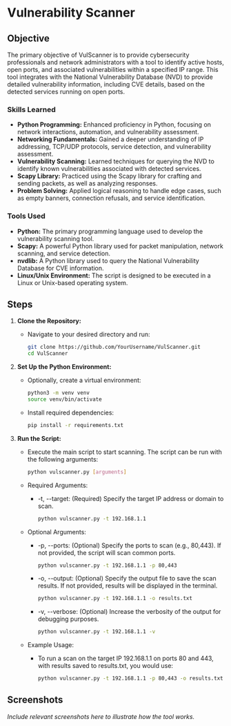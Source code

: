 # Vulnerability Scanner

## Objective

The primary objective of VulScanner is to provide cybersecurity professionals and network administrators with a tool to identify active hosts, open ports, and associated vulnerabilities within a specified IP range. This tool integrates with the National Vulnerability Database (NVD) to provide detailed vulnerability information, including CVE details, based on the detected services running on open ports.

### Skills Learned

- **Python Programming:** Enhanced proficiency in Python, focusing on network interactions, automation, and vulnerability assessment.
- **Networking Fundamentals:** Gained a deeper understanding of IP addressing, TCP/UDP protocols, service detection, and vulnerability assessment.
- **Vulnerability Scanning:** Learned techniques for querying the NVD to identify known vulnerabilities associated with detected services.
- **Scapy Library:** Practiced using the Scapy library for crafting and sending packets, as well as analyzing responses.
- **Problem Solving:** Applied logical reasoning to handle edge cases, such as empty banners, connection refusals, and service identification.

### Tools Used

- **Python:** The primary programming language used to develop the vulnerability scanning tool.
- **Scapy:** A powerful Python library used for packet manipulation, network scanning, and service detection.
- **nvdlib:** A Python library used to query the National Vulnerability Database for CVE information.
- **Linux/Unix Environment:** The script is designed to be executed in a Linux or Unix-based operating system.

## Steps
1. **Clone the Repository:**
   - Navigate to your desired directory and run:
     ```bash
     git clone https://github.com/YourUsername/VulScanner.git
     cd VulScanner
     ```

2. **Set Up the Python Environment:**
   - Optionally, create a virtual environment:
     ```bash
     python3 -m venv venv
     source venv/bin/activate
     ```
     
   - Install required dependencies:
     ```bash
     pip install -r requirements.txt
     ```

3. **Run the Script:**
   - Execute the main script to start scanning. The script can be run with the following arguments:
     ```bash
     python vulscanner.py [arguments]
     ```

   - Required Arguments:
      - -t, --target: (Required) Specify the target IP address or domain to scan.
        ```bash
        python vulscanner.py -t 192.168.1.1
        ```

   - Optional Arguments:
      - -p, --ports: (Optional) Specify the ports to scan (e.g., 80,443). If not provided, the script will scan common ports.
        ```bash
        python vulscanner.py -t 192.168.1.1 -p 80,443
        ```

      - -o, --output: (Optional) Specify the output file to save the scan results. If not provided, results will be displayed in the terminal.
        ```bash
        python vulscanner.py -t 192.168.1.1 -o results.txt
        ```

      - -v, --verbose: (Optional) Increase the verbosity of the output for debugging purposes.
        ```bash
        python vulscanner.py -t 192.168.1.1 -v
        ```

   - Example Usage:
      - To run a scan on the target IP 192.168.1.1 on ports 80 and 443, with results saved to results.txt, you would use:
        ```bash
        python vulscanner.py -t 192.168.1.1 -p 80,443 -o results.txt
        ```

## Screenshots
_Include relevant screenshots here to illustrate how the tool works._
